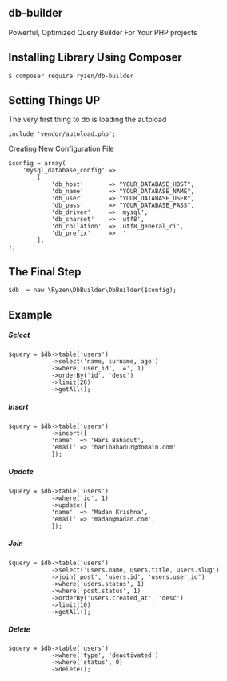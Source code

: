## db-builder
Powerful, Optimized Query Builder For Your PHP projects

## Installing Library Using Composer
`$ composer require ryzen/db-builder`

## Setting Things UP
The very first thing to do is loading the autoload

`include 'vendor/autoload.php';`

Creating New Configuration File

```
$config = array(
    'mysql_database_config' =>
        [
            'db_host'       => "YOUR_DATABASE_HOST",
            'db_name'       => "YOUR_DATABASE_NAME",
            'db_user'       => "YOUR_DATABASE_USER",
            'db_pass'       => "YOUR_DATABASE_PASS",
            'db_driver'	    => 'mysql',
            'db_charset'    => 'utf8',
            'db_collation'  => 'utf8_general_ci',
            'db_prefix'	    => ''
        ],
);
```

## The Final Step
```
$db  = new \Ryzen\DbBuilder\DbBuilder($config);
```

## Example
##### Select
```
$query = $db->table('users')
            ->select('name, surname, age')
            ->where('user_id', '=', 1)
            ->orderBy('id', 'desc')
            ->limit(20)
            ->getAll();
```
##### Insert
```
$query = $db->table('users')
            ->insert([
            'name'  => 'Hari Bahadut',
            'email' => 'haribahadur@domain.com'
            ]);
```

##### Update
```
$query = $db->table('users')
            ->where('id', 1)
            ->update([
            'name'  => 'Madan Krishna',
            'email' => 'madan@madan.com',
            ]);
```
##### Join
```
$query = $db->table('users')
            ->select('users.name, users.title, users.slug')
            ->join('post', 'users.id', 'users.user_id')
            ->where('users.status', 1)
            ->where('post.status', 1)
            ->orderBy('users.created_at', 'desc')
            ->limit(10)
            ->getAll();
```
##### Delete
```
$query = $db->table('users')
            ->where('type', 'deactivated')
            ->where('status', 0)
            ->delete();
```
